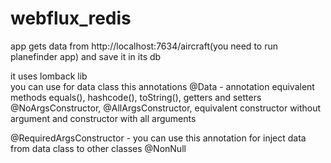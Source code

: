 # webflux_redis

app gets data from http://localhost:7634/aircraft(you need to run planefinder app)
and save it in its db

it uses lomback lib\
you can use for data class this annotations
@Data - annotation equivalent methods equals(), hashcode(), toString(), getters and setters\
@NoArgsConstructor, @AllArgsConstructor, equivalent constructor without argument and constructor with all arguments

@RequiredArgsConstructor - you can use this annotation for inject data from data class to other classes
@NonNull